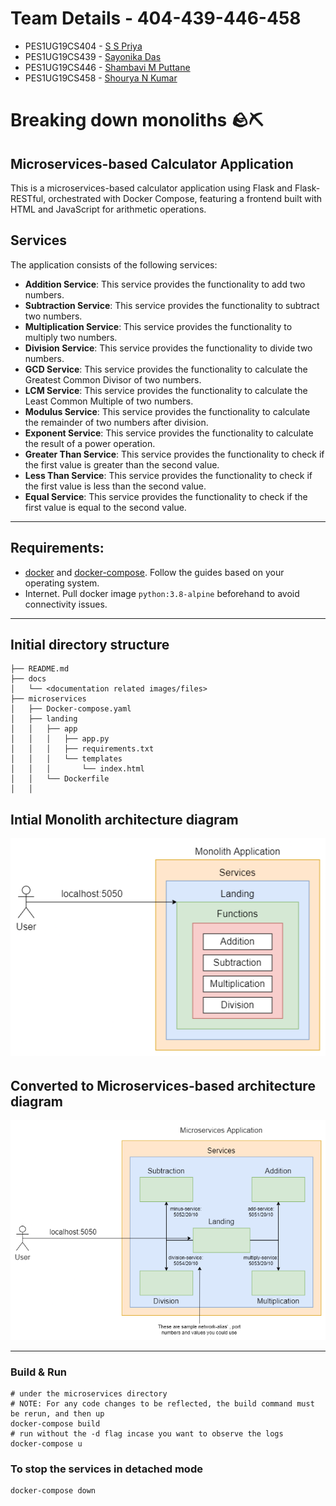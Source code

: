 # Team Details - 404-439-446-458

 - PES1UG19CS404 - [S S Priya](https://github.com/priyaasuresh)
 - PES1UG19CS439 - [Sayonika Das](https://github.com/sayonika02)
 - PES1UG19CS446 - [Shambavi M Puttane](https://github.com/Sham-puttane)
 - PES1UG19CS458 - [Shourya N Kumar](https://github.com/shouryank)

# Breaking down monoliths 🪨⛏️

## Microservices-based Calculator Application
This is a  microservices-based calculator application using Flask and Flask-RESTful, orchestrated with Docker Compose, featuring a frontend built with HTML and JavaScript for arithmetic operations.

## Services
The application consists of the following services:
+ **Addition Service**: This service provides the functionality to add two numbers.
+ **Subtraction Service**: This service provides the functionality to subtract two numbers.
+ **Multiplication Service**: This service provides the functionality to multiply two numbers.
+ **Division Service**: This service provides the functionality to divide two numbers.
+ **GCD Service**: This service provides the functionality to calculate the Greatest Common Divisor of two numbers.
+ **LCM Service**: This service provides the functionality to calculate the Least Common Multiple of two numbers.
+ **Modulus Service**: This service provides the functionality to calculate the remainder of two numbers after division.
+ **Exponent Service**: This service provides the functionality to calculate the result of a power operation.
+ **Greater Than Service**: This service provides the functionality to check if the first value is greater than the second value.
+ **Less Than Service**: This service provides the functionality to check if the first value is less than the second value.
+ **Equal Service**: This service provides the functionality to check if the first value is equal to the second value.
----------------------------------------------------
## Requirements:
- [docker](https://docs.docker.com/engine/) and [docker-compose](https://docs.docker.com/compose/install/). Follow the guides based on your operating system.
- Internet. Pull docker image `python:3.8-alpine` beforehand to avoid connectivity issues.
----------------------------
## Initial directory structure
```
├── README.md
├── docs
│   └── <documentation related images/files>
├── microservices
│   ├── Docker-compose.yaml
│   ├── landing
│   │   ├── app
│   │   │   ├── app.py
│   │   │   ├── requirements.txt
│   │   │   └── templates
│   │   │       └── index.html
│   │   └── Dockerfile
│   │
```
## Intial Monolith architecture diagram
<sub>
<p align="center">
  <img src="microservices-initial.drawio.png" />
</p><h1></h1>
</sub>


## Converted to Microservices-based architecture diagram
<p align="center">
  <img src="microservices-final.drawio.png" />
  

</p>

-------------------------------
### Build & Run
```
# under the microservices directory
# NOTE: For any code changes to be reflected, the build command must be rerun, and then up
docker-compose build
# run without the -d flag incase you want to observe the logs
docker-compose u
```
### To stop the services in detached mode
```
docker-compose down
````


